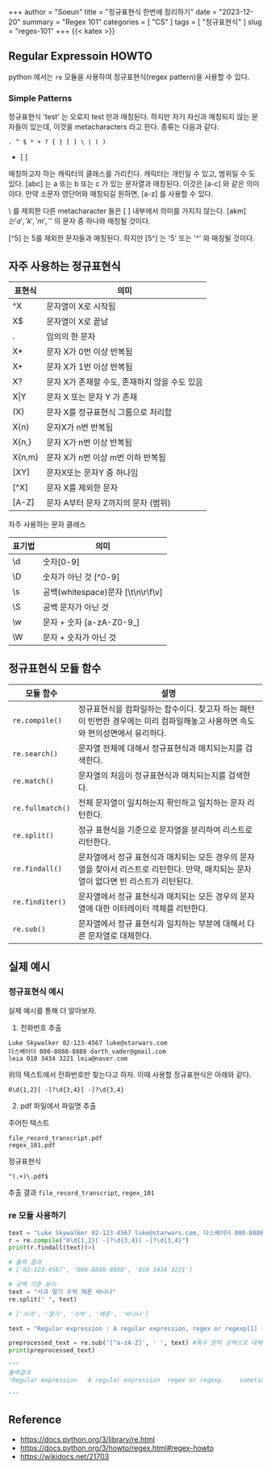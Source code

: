 +++
author = "Soeun"
title = "정규표현식 한번에 정리하기"
date = "2023-12-20"
summary = "Regex 101"
categories = [
    "CS"
]
tags = [
    "정규표현식"
]
slug = "regex-101"
+++
{{< katex >}}

## Regular Expressoin HOWTO

python 에서는 `re` 모듈을 사용하여 정규표현식(regex pattern)을 사용할 수 있다. 
 
### Simple Patterns

정규표현식 'test' 는 오로지 test 만과 매칭된다. 하지만 자기 자신과 매칭되지 않는 문자들이 있는데, 이것을 metacharacters  라고 한다. 종류는 다음과 같다.
```
. ^ $ * + ? { } [ ] \ | ( )
```

- \[ ]  
  
 매칭하고자 하는 캐릭터의 클래스를 가리킨다. 캐릭터는 개인일 수 있고, 범위일 수 도 있다. [abc] 는 a 또는 b 또는 c 가 있는 문자열과 매칭된다. 이것은 [a-c] 와 같은 의미이다. 만약 소문자 영단어와 매칭되길 원하면, [a-z] 를 사용할 수 있다. 
  
  \\ 를 제외한 다른 metacharacter 들은 [ ] 내부에서 의미를 가지지 않는다. [akm$] 는 'a' , 'k', 'm','$' 의 문자 중 하나와 매칭될 것이다. 
  
  [\^5] 는   5를 제외한 문자들과 매칭된다. 하지만 [5^] 는 '5' 또는 '^' 와 매칭될 것이다. 
 



## 자주 사용하는 정규표현식 

| 표현식 | 의미                                         |
| ------ | -------------------------------------------- |
| \^X     | 문자열이 X로 시작됨                          |
| X$     | 문자열이 X로 끝남                            |
| .      | 임의의 한 문자                               |
| X*     | 문자 X가 0번 이상 반복됨                      |
| X+     | 문자 X가 1번 이상 반복됨                      |
| X?     | 문자 X가 존재할 수도, 존재하지 않을 수도 있음 |
| X\|Y   | 문자 X 또는 문자 Y 가 존재                    |
| (X)    | 문자 X를 정규표현식 그룹으로 처리함          |
| X{n}   | 문자X가 n번 반복됨                           |
| X{n,}  | 문자 X가 n번 이상 반복됨                     |
| X{n,m} | 문자 X가 n번 이상 m번 이하 반복됨            |
| [XY]   | 문자X또는 문자Y 중 하나임                    |
| \[^X]  | 문자 X를 제외한 문자                         |
| [A-Z]  | 문자 A부터 문자 Z까지의 문자 (범위)          | 

자주 사용하는 문자 클래스 

| 표기법 | 의미                              |
| ------ | --------------------------------- |
| \d     | 숫자[0-9]                         |
| \D     | 숫자가 아닌 것 \[^0-9]            |
| \s     | 공백(whitespace)문자 [\t\n\r\f\v] |
| \S     | 공백 문자가 아닌 것               |
| \w     | 문자 + 숫자 [a-zA-Z0-9_]          |
| \W     | 문자 + 숫자가 아닌 것             | 

## 정규표현식 모듈 함수

  

| 모듈 함수 | 설명 |
| ---- | ---- |
| `re.compile()` | 정규표현식을 컴파일하는 함수이다. 찾고자 하는 패턴이 빈번한 경우에는 미리 컴파일해놓고 사용하면 속도와 편의성면에서 유리하다. |
| `re.search()` | 문자열 전체에 대해서 정규표현식과 매치되는지를 검색한다. |
| `re.match()` | 문자열의 처음이 정규표현식과 매치되는지를 검색한다. |
| `re.fullmatch()` | 전체 문자열이 일치하는지 확인하고 일치하는 문자 리턴한다.  |
| `re.split()` | 정규 표현식을 기준으로 문자열을 분리하여 리스트로 리턴한다. |
| `re.findall()` | 문자열에서 정규 표현식과 매치되는 모든 경우의 문자열을 찾아서 리스트로 리턴한다. 만약, 매치되는 문자열이 없다면 빈 리스트가 리턴된다. |
| `re.finditer()` | 문자열에서 정규 표현식과 매치되는 모든 경우의 문자열에 대한 이터레이터 객체를 리턴한다. |
| `re.sub()` | 문자열에서 정규 표현식과 일치하는 부분에 대해서 다른 문자열로 대체한다. |


## 실제 예시

### 정규표현식 예시

실제 예시를 통해 더 알아보자.

1. 전화번호 추출
   
```text
Luke Skywalker 02-123-4567 luke@starwars.com
다스베이더 080-8888-8888 darth_vader@gmail.com
leia 010 3434 3221 leia@naver.com
```

위의 텍스트에서 전화번호만 찾는다고 하자. 이때 사용할 정규표현식은 아래와 같다.
```
0\d{1,2}[ -]?\d{3,4}[ -]?\d{3,4}
```

2. pdf 파일에서 파일명 추출

주어진 텍스트
```
file_record_transcript.pdf
regex_101.pdf
```

정규표현식
```
^(.+)\.pdf$
```

추출 결과
`file_record_transcript`, `regex_101`

### re 모듈 사용하기 

```python
text = "Luke Skywalker 02-123-4567 luke@starwars.com, 다스베이더 080-8888-8888 darth_vader@gmail.com, leia 010 3434 3221 leia@naver.com"
r = re.compile("0\d{1,2}[ -]?\d{3,4}[ -]?\d{3,4}")
print(r.findall(text))>)

# 출력 결과
# ['02-123-4567', '080-8888-8888', '010 3434 3221']

```

```python
# 공백 기준 분리
text = "사과 딸기 수박 메론 바나나"
re.split(" ", text)

# ['사과', '딸기', '수박', '메론', '바나나']  
```

```python
text = "Regular expression : A regular expression, regex or regexp[1] (sometimes called a rational expression)[2][3] is, in theoretical computer science and formal language theory, a sequence of characters that define a search pattern."

preprocessed_text = re.sub('[^a-zA-Z]', ' ', text) #특수 문자 공백으로 대체
print(preprocessed_text)

"""
출력결과
'Regular expression   A regular expression  regex or regexp     sometimes called a rational expression        is  in theoretical computer science and formal language theory  a sequence of characters that define a search pattern '  

"""

```


## Reference
- https://docs.python.org/3/library/re.html
- https://docs.python.org/3/howto/regex.html#regex-howto
- https://wikidocs.net/21703